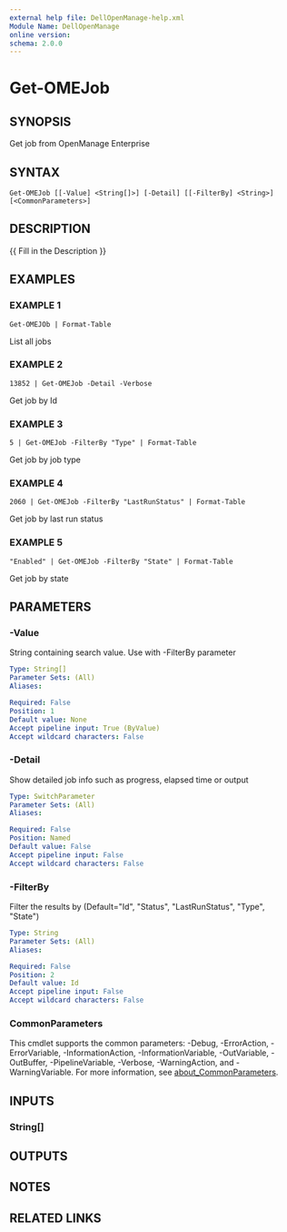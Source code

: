 ```yaml
---
external help file: DellOpenManage-help.xml
Module Name: DellOpenManage
online version:
schema: 2.0.0
---
```


# Get-OMEJob

## SYNOPSIS
Get job from OpenManage Enterprise

## SYNTAX

```
Get-OMEJob [[-Value] <String[]>] [-Detail] [[-FilterBy] <String>] [<CommonParameters>]
```

## DESCRIPTION
{{ Fill in the Description }}

## EXAMPLES

### EXAMPLE 1
```
Get-OMEJOb | Format-Table
```

List all jobs

### EXAMPLE 2
```
13852 | Get-OMEJob -Detail -Verbose
```

Get job by Id

### EXAMPLE 3
```
5 | Get-OMEJob -FilterBy "Type" | Format-Table
```

Get job by job type

### EXAMPLE 4
```
2060 | Get-OMEJob -FilterBy "LastRunStatus" | Format-Table
```

Get job by last run status

### EXAMPLE 5
```
"Enabled" | Get-OMEJob -FilterBy "State" | Format-Table
```

Get job by state

## PARAMETERS

### -Value
String containing search value.
Use with -FilterBy parameter

```yaml
Type: String[]
Parameter Sets: (All)
Aliases:

Required: False
Position: 1
Default value: None
Accept pipeline input: True (ByValue)
Accept wildcard characters: False
```

### -Detail
Show detailed job info such as progress, elapsed time or output

```yaml
Type: SwitchParameter
Parameter Sets: (All)
Aliases:

Required: False
Position: Named
Default value: False
Accept pipeline input: False
Accept wildcard characters: False
```

### -FilterBy
Filter the results by (Default="Id", "Status", "LastRunStatus", "Type", "State")

```yaml
Type: String
Parameter Sets: (All)
Aliases:

Required: False
Position: 2
Default value: Id
Accept pipeline input: False
Accept wildcard characters: False
```

### CommonParameters
This cmdlet supports the common parameters: -Debug, -ErrorAction, -ErrorVariable, -InformationAction, -InformationVariable, -OutVariable, -OutBuffer, -PipelineVariable, -Verbose, -WarningAction, and -WarningVariable. For more information, see [about_CommonParameters](http://go.microsoft.com/fwlink/?LinkID=113216).

## INPUTS

### String[]
## OUTPUTS

## NOTES

## RELATED LINKS
